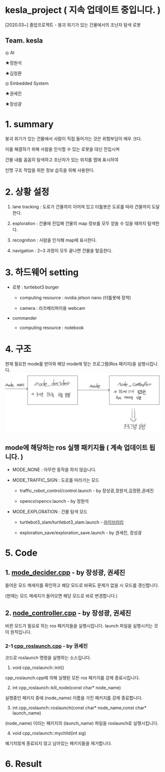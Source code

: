 # kesla_project ( 지속 업데이트 중입니다. )
[2020.03~] 졸업프로젝트 - 붕괴 위기가 있는 건물에서의 조난자 탐색 로봇

## Team. kesla
◎ AI

★정원석

★김정환
 
◎ Embedded System


★권세진

★장성광

# 1. summary
붕괴 위기가 있는 건물에서 사람이 직접 들어가는 것은 위험부담이 매우 크다.


이를 해결하기 위해 사람을 인식할 수 있는 로봇을 대신 진입시켜


건물 내를 꼼꼼히 탐색하고 조난자가 있는 위치를 맵에 표시하여


인명 구조 작업을 위한 정보 습득을 위해 사용한다.



# 2. 상황 설정
1. lane tracking : 도로가 건물까지 이어져 있고 터틀봇은 도로를 따라 건물까지 도달한다.


2. exploration : 건물에 진입해 건물의 map 정보를 모두 얻을 수 있을 때까지 탐색한다.


3. recognition : 사람을 인식해 map에 표시한다.


4. navigation : 2~3 과정이 모두 끝나면 건물을 탈출한다.



# 3. 하드웨어 setting
* 로봇 : turtlebot3 burger


  * computing resource : nvidia jetson nano (터틀봇에 장착)
  
  
  * camera : 라즈베리파이용 webcam
  
  
* commander 


  * computing resource : notebook
  
  
  
# 4. 구조 
현재 필요한 mode를 받아와 해당 mode에 맞는 프로그램(Ros 패키지)을 실행시킵니다.
<img src="./image01.png" width=800px>  


## mode에 해당하는 ros 실행 패키지들 ( 계속 업데이트 됩니다. )


* MODE_NONE : 아무런 동작을 하지 않습니다.


* MODE_TRAFFIC_SIGN : 도로를 따라가는 모드


  * traffic_robot_control/control.launch - by 장성광,정원석,김정환,권세진
  
  
  * opencv/opencv.launch - by 정원석
  
  
* MODE_EXPLORATION : 건물 탐색 모드


  * turtlebot3_slam/turtlebot3_slam.launch - [라이브러리](https://github.com/ROBOTIS-GIT/turtlebot3)
  
  
  * exploration_save/exploration_save.launch - by 권세진, 장성광
  
  
 
# 5. Code 
## 1. [mode_decider.cpp](./mode_decider/src/mode_decider.cpp) - by 장성광, 권세진
들어온 모드 메세지를 확인하고 해당 모드로 바꿔도 문제가 없을 시 모드를 갱신합니다.


(현재는 모드 메세지가 들어오면 해당 모드로 바로 변경합니다.)




## 2. [node_controller.cpp](./node_controller/src/node_controller.cpp) - by 장성광, 권세진
바뀐 모드가 필요로 하는 ros 패키지들을 실행시킵니다. launch 파일을 실행시키는 것이 원칙입니다.


### 2-1 [cpp_roslaunch.cpp](./node_controller/src/cpp_roslaunch.cpp) - by 권세진
코드로 roslaunch 명령을 실행하는 소스입니다.


1. void cpp_roslaunch::init()


  cpp_roslaunch.cpp에 의해 실행된 모든 ros 패키지를 강제 종료시킵니다.


2. int cpp_roslaunch::kill_node(const char* node_name)


  실행중인 패키지 중에 (node_name) 이름을 가진 패키지를 강제 종료합니다.


3. int cpp_roslaunch::roslaunch(const char* node_name,const char* launch_name)


  (node_name) 이라는 패키지의 (launch_name) 파일을 roslaunch로 실행시킵니다.


4. void cpp_roslaunch::mychild(int sig)


  예기치않게 종료되지 않고 남아있는 패키지들을 제거합니다.




# 6. Result





